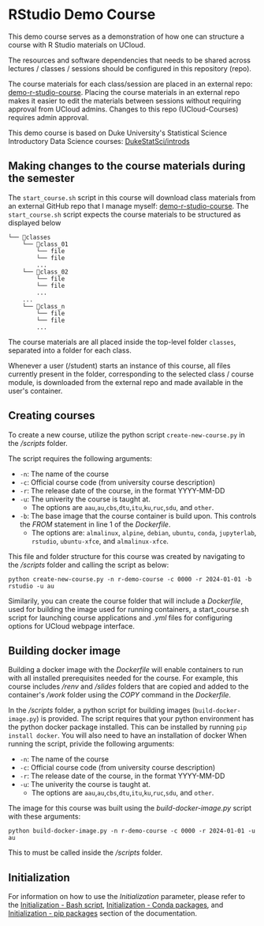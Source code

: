 # RStudio Demo Course

This demo course serves as a demonstration of how one can structure a course with R Studio materials on UCloud. 

The resources and software dependencies that needs to be shared across lectures / classes / sessions should be configured in this repository (repo).

The course materials for each class/session are placed in an external repo: [demo-r-studio-course](https://github.com/jeselginAU/demo-r-studio-course). Placing the course materials in an external repo makes it easier to edit the materials between sessions without requiring approval from UCloud admins. 
Changes to this repo (UCloud-Courses) requires admin approval.  

This demo course is based on Duke University's Statistical Science Introductory Data Science courses: [DukeStatSci/introds](https://github.com/DukeStatSci/introds)

## Making changes to the course materials during the semester
The `start_course.sh` script in this course will download class materials from an external GitHub repo that I manage myself: [demo-r-studio-course](https://github.com/jeselginAU/demo-r-studio-course).
The `start_course.sh` script expects the course materials to be structured as displayed below

```
└── 📁classes
    └── 📁class_01
        └── file
        └── file
        ...
    └── 📁class_02
        └── file
        └── file
        ...
    ...
    └── 📁class_n
        └── file
        └── file
        ...
```
The course materials are all placed inside the top-level folder `classes`, separated into a folder for each class. 

Whenever a user (/student) starts an instance of this course, all files currently present in the folder, corresponding to the selected class / course module, is downloaded from the external repo and made available in the user's container. 

## Creating courses

To create a new course, utilize the python script `create-new-course.py` in the */scripts* folder. 

The script requires the following arguments:
* `-n`: The name of the course 
* `-c`: Official course code (from university course description)
* `-r`: The release date of the course, in the format YYYY-MM-DD
* `-u`: The univerity the course is taught at. 
    * The options are  `aau`,`au`,`cbs`,`dtu`,`itu`,`ku`,`ruc`,`sdu`, and `other`. 
* `-b`: The base image that the course container is build upon. This controls the *FROM* statement in line 1 of the *Dockerfile*.
    * The options are: `almalinux`, `alpine`, `debian`, `ubuntu`, `conda`, `jupyterlab`, `rstudio`, `ubuntu-xfce`, and `almalinux-xfce`.

This file and folder structure for this course was created by navigating to the */scripts* folder and calling the script as below:

`python create-new-course.py -n r-demo-course -c 0000 -r 2024-01-01 -b rstudio -u au`

Similarily, you can create the course folder that will include a *Dockerfile*, used for building the image used for running containers, a start_course.sh script for launching course applications and *.yml* files for configuring options for UCloud webpage interface.

## Building docker image

Building a docker image with the *Dockerfile* will enable containers to run with all installed prerequisites needed for the course. For example, this course includes */renv* and */slides* folders that are copied and added to the container's */work* folder using the *COPY* command in the *Dockerfile*.

In the */scripts* folder, a python script for building images (`build-docker-image.py`) is provided. The script requires that your python environment has the python docker package installed. This can be installed by running `pip install docker`. You will also need to have an installation of docker  When running the script, privide the following arguments:

* `-n`: The name of the course 
* `-c`: Official course code (from university course description)
* `-r`: The release date of the course, in the format YYYY-MM-DD
* `-u`: The univerity the course is taught at. 
    * The options are  `aau`,`au`,`cbs`,`dtu`,`itu`,`ku`,`ruc`,`sdu`, and `other`. 

The image for this course was built using the *build-docker-image.py* script with these arguments:

`python build-docker-image.py -n r-demo-course -c 0000 -r 2024-01-01 -u au`

This to must be called inside the */scripts* folder.

## Initialization

For information on how to use the *Initialization* parameter, please refer to the [Initialization - Bash script](../../hands-on/init-sh.md), [Initialization - Conda packages](../../hands-on/init-conda.md), and [Initialization - pip packages](../../hands-on/init-pip.md) section of the documentation.
